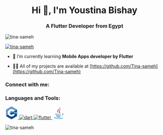 <h1 align="center">Hi 👋, I'm Youstina Bishay</h1>
<h3 align="center">A Flutter Developer from Egypt</h3>

<p align="left"> <img src="https://komarev.com/ghpvc/?username=tina-sameh&label=Profile%20views&color=0e75b6&style=flat" alt="tina-sameh" /> </p>

<p align="left"> <a href="https://github.com/ryo-ma/github-profile-trophy"><img src="https://github-profile-trophy.vercel.app/?username=tina-sameh" alt="tina-sameh" /></a> </p>

- 🌱 I’m currently learning **Mobile Apps developer by Flutter**

- 👨‍💻 All of my projects are available at [https://github.com/Tina-sameh](https://github.com/Tina-sameh)

<h3 align="left">Connect with me:</h3>
<p align="left">
</p>

<h3 align="left">Languages and Tools:</h3>
<p align="left"> <a href="https://www.w3schools.com/cpp/" target="_blank" rel="noreferrer"> <img src="https://raw.githubusercontent.com/devicons/devicon/master/icons/cplusplus/cplusplus-original.svg" alt="cplusplus" width="40" height="40"/> </a> <a href="https://dart.dev" target="_blank" rel="noreferrer"> <img src="https://www.vectorlogo.zone/logos/dartlang/dartlang-icon.svg" alt="dart" width="40" height="40"/> </a> <a href="https://flutter.dev" target="_blank" rel="noreferrer"> <img src="https://www.vectorlogo.zone/logos/flutterio/flutterio-icon.svg" alt="flutter" width="40" height="40"/> </a> <a href="https://www.java.com" target="_blank" rel="noreferrer"> <img src="https://raw.githubusercontent.com/devicons/devicon/master/icons/java/java-original.svg" alt="java" width="40" height="40"/> </a> </p>

<p><img align="center" src="https://github-readme-stats.vercel.app/api/top-langs?username=tina-sameh&show_icons=true&locale=en&layout=compact" alt="tina-sameh" /></p>
